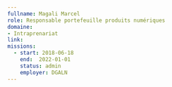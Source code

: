 ```yaml
---
fullname: Magali Marcel
role: Responsable portefeuille produits numériques
domaine:
- Intraprenariat
link:
missions:
  - start: 2018-06-18
    end:  2022-01-01
    status: admin
    employer: DGALN
---
```

